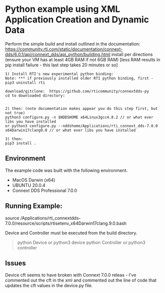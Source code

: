 # Python example using XML Application Creation and Dynamic Data

Perform the simple build and install outlined in the documentation:
     https://community.rti.com/static/documentation/connext-dds/6.0.1/api/connext_dds/api_python/building.html
    install per directions (ensure your VM has at least 4GB RAM if not 6GB RAM)
    [less RAM results in pip install failure - this last step takes 20 minutes or so]


    1) Install RTI's new experimental python binding:
    Note: *** if previously installed older RTI python binding, first - pip3 uninstall rti

    download/gitclone:  https://github.com/rticommunity/connextdds-py
    cd to downloaded directory:


    2) then: (note documentation makes appear you do this step first, but not true)
    python3 configure.py -n $NDDSHOME x64Linux3gcc4.8.2 // or what ever libs you have installed
    or python3 configure.py --nddshome/Applications/rti_connext_dds-7.0.0 x64Darwin17clang9.0 // or what ever libs you have installed

    3) then:
    pip3 install . 

## Environment
The example code was built with the following environment.

* MacOS Darwin (x64)
* UBUNTU 20.0.4
* Connext DDS Professional 7.0.0

## Running Example:

source /Applications/rti_connextdds-7.0.0/resource/scripts/rtisetenv_x64Darwin17clang.9.0.bash

Device and Controller must be executed from the build directory.
> python Device or python3 device
> python Controller or python3 controller

## Issues
Device cft seems to have broken with Connext 7.0.0 releas -  I've commented out the cft in the xml and commented out the line of code that updates the cft values in the device.py file.





